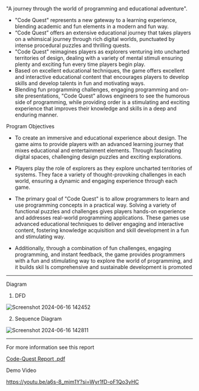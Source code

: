 "A journey through the world of programming and educational adventure".
- "Code Quest" represents a new gateway to a learning experience, blending academic and fun elements in a modern and fun way.
- “Code Quest” offers an extensive educational journey that takes players on a whimsical journey through rich digital worlds, punctuated by intense procedural puzzles and thrilling quests.
- "Code Quest" reimagines players as explorers venturing into uncharted territories of design, dealing with a variety of mental stimuli ensuring plenty and exciting fun every time players begin play.
- Based on excellent educational techniques, the game offers excellent and interactive educational content that encourages players to develop skills and develop talents in fun and motivating ways.
- Blending fun programming challenges, engaging programming and on-site presentations, "Code Quest" allows engineers to see the humorous side of programming, while providing order is a
         stimulating and exciting experience that improves their knowledge and skills in a deep and enduring manner.



Program Objectives

- To create an immersive and educational experience about design. The game aims to provide players with an advanced learning journey that mixes educational and entertainment elements.
  Through fascinating digital spaces, challenging design puzzles and exciting explorations.
  
- Players play the role of explorers as they explore uncharted territories of systems. They face a variety of thought-provoking challenges in each world,
   ensuring a dynamic and engaging experience through each game.
  
- The primary goal of "Code Quest" is to allow programmers to learn and use programming concepts in a practical way.
   Solving a variety of functional puzzles and challenges gives players hands-on experience and addresses real-world programming applications.
   These games use advanced educational techniques to deliver engaging and interactive content, fostering knowledge acquisition and skill development in a fun and stimulating way.
  
- Additionally, through a combination of fun challenges, engaging programming, and instant feedback, the game provides programmers with a fun and stimulating way to explore the world of programming,
   and it builds skil  ls comprehensive and sustainable development is promoted


-------------------------------------------------------------------------------------------------------------------------------------------------------------------------------------------------------------------

Diagram

1) DFD
   
![Screenshot 2024-06-16 142452](https://github.com/00hussein00/CodeQuest/assets/107136547/43389240-6997-4720-ae78-1f2242ecd17d)


2) Sequence Diagram

![Screenshot 2024-06-16 142811](https://github.com/00hussein00/CodeQuest/assets/107136547/7d055c50-ffe8-480f-81f2-37ab87c6a87d)


-------------------------------------------------------------------------------------------------------------------------------------------------------------------------------------------------------------------

For more information see this report

[Code-Quest  Report .pdf](https://github.com/user-attachments/files/15857631/Code-Quest.Report.pdf)



Demo Video

https://youtu.be/a6s-8_mjm1Y?si=Wyr1fD-oF1Qo3yHC




